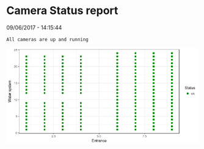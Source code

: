 Camera Status report
================
09/06/2017 - 14:15:44

    All cameras are up and running

![](camreport_files/figure-markdown_github/unnamed-chunk-2-1.png)
